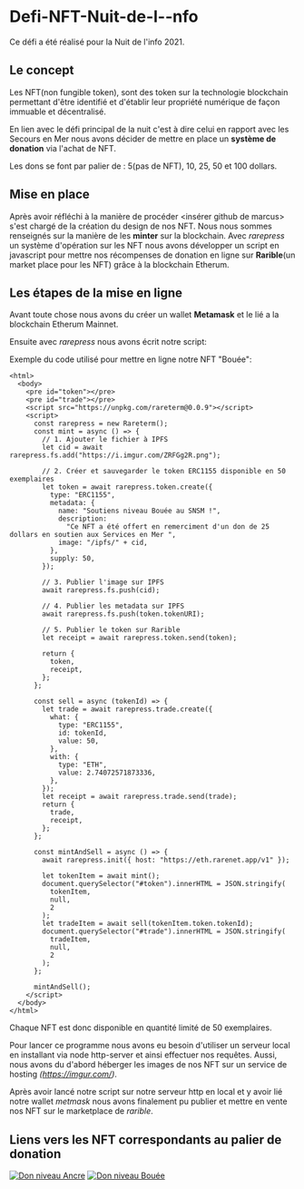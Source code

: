 # Defi-NFT-Nuit-de-l--nfo
Ce défi a été réalisé pour la Nuit de l'info 2021.

## Le concept
Les NFT(non fungible token), sont des token sur la technologie blockchain permettant d'être identifié et d'établir leur propriété numérique de façon immuable et décentralisé.

En lien avec le défi principal de la nuit c'est à dire celui en rapport avec les Secours en Mer nous avons décider de mettre en place un **système de donation** via l'achat de NFT. 

Les dons se font par palier de : 5(pas de NFT), 10, 25, 50 et 100 dollars.

## Mise en place

Après avoir réfléchi à la manière de procéder <insérer github de marcus> s'est chargé de la création du design de nos NFT.
Nous nous sommes renseignés sur la manière de les **minter** sur la blockchain.
Avec *rarepress* un système d'opération sur les NFT nous avons développer un script en javascript pour mettre nos récompenses de donation en ligne sur **Rarible**(un market place pour les NFT) grâce à la blockchain Etherum.

## Les étapes de la mise en ligne

Avant toute chose nous avons du créer un wallet **Metamask** et le lié a la blockchain Etherum Mainnet.

Ensuite avec *rarepress* nous avons écrit notre script:

Exemple du code utilisé pour mettre en ligne notre NFT "Bouée":
```
<html>
  <body>
    <pre id="token"></pre>
    <pre id="trade"></pre>
    <script src="https://unpkg.com/rareterm@0.0.9"></script>
    <script>
      const rarepress = new Rareterm();
      const mint = async () => {
        // 1. Ajouter le fichier à IPFS
        let cid = await rarepress.fs.add("https://i.imgur.com/ZRFGg2R.png");

        // 2. Créer et sauvegarder le token ERC1155 disponible en 50 exemplaires
        let token = await rarepress.token.create({
          type: "ERC1155",
          metadata: {
            name: "Soutiens niveau Bouée au SNSM !",
            description:
              "Ce NFT a été offert en remerciment d'un don de 25 dollars en soutien aux Services en Mer ",
            image: "/ipfs/" + cid,
          },
          supply: 50,
        });

        // 3. Publier l'image sur IPFS
        await rarepress.fs.push(cid);

        // 4. Publier les metadata sur IPFS
        await rarepress.fs.push(token.tokenURI);

        // 5. Publier le token sur Rarible
        let receipt = await rarepress.token.send(token);

        return {
          token,
          receipt,
        };
      };

      const sell = async (tokenId) => {
        let trade = await rarepress.trade.create({
          what: {
            type: "ERC1155",
            id: tokenId,
            value: 50,
          },
          with: {
            type: "ETH",
            value: 2.74072571873336,
          },
        });
        let receipt = await rarepress.trade.send(trade);
        return {
          trade,
          receipt,
        };
      };

      const mintAndSell = async () => {
        await rarepress.init({ host: "https://eth.rarenet.app/v1" });

        let tokenItem = await mint();
        document.querySelector("#token").innerHTML = JSON.stringify(
          tokenItem,
          null,
          2
        );
        let tradeItem = await sell(tokenItem.token.tokenId);
        document.querySelector("#trade").innerHTML = JSON.stringify(
          tradeItem,
          null,
          2
        );
      };

      mintAndSell();
    </script>
  </body>
</html>
```

Chaque NFT est donc disponible en quantité limité de 50 exemplaires.

Pour lancer ce programme nous avons eu besoin d'utiliser un serveur local en installant via node http-server et ainsi effectuer nos requêtes.
Aussi, nous avons du d'abord héberger les images de nos NFT sur un service de hosting _(https://imgur.com/)_.

Après avoir lancé notre script sur notre serveur http en local et y avoir lié notre wallet *metmask*  nous avons finalement pu publier et mettre en vente nos NFT sur le marketplace de *rarible*.

## Liens vers les NFT correspondants au palier de donation
[![Don niveau Ancre](https://i.imgur.com/XkPzQJM.png)](https://rarible.com/token/0xB66a603f4cFe17e3D27B87a8BfCaD319856518B8:79638617253701427051349581616089869356582801432216749563635906471392372094723)
[![Don niveau Bouée](https://i.imgur.com/UMxRHJG.png)](https://rarible.com/token/0xB66a603f4cFe17e3D27B87a8BfCaD319856518B8:79638617253701427051349581616089869356582801432216749563949483389126004738200)





